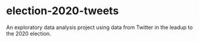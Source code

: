 # election-2020-tweets
An exploratory data analysis project using data from Twitter in the leadup to the 2020 election. 
